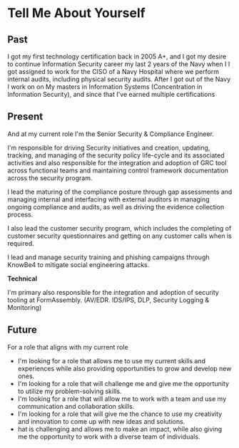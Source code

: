 # Tell Me About Yourself

## Past&#x20;

I got my first technology certification back in 2005 A+, and I got my desire to continue Information Security career my last 2 years of the Navy when I I got assigned to work for the CISO of a Navy Hospital where we perform internal audits, including physical security audits. After I got out of the Navy I work on on My masters in Information Systems (Concentration in Information Security), and since that I've earned multiple certifications



## Present

And at my current role I'm the Senior Security & Compliance Engineer.

I'm responsible for driving Security initiatives and creation, updating, tracking, and managing of the security policy life-cycle and its associated activities and also responsible for the integration and adoption of GRC tool across functional teams and maintaining control framework documentation across the security program.

I lead the maturing of the compliance posture through gap assessments and managing internal and interfacing with external auditors in managing ongoing compliance and audits, as well as driving the evidence collection process.

I also lead the customer security program, which includes the completing of customer security questionnaires and getting on any customer calls when is required.

I lead and manage security training and phishing campaigns through KnowBe4 to mitigate social engineering attacks.

**Technical**

I'm primary also responsible for the integration and adoption of security tooling at FormAssembly. (AV/EDR. IDS/IPS, DLP, Security Logging & Monitoring)



## Future

For a role that aligns with my current role

* I'm looking for a role that allows me to use my current skills and experiences while also providing opportunities to grow and develop new ones.
* I'm looking for a role that will challenge me and give me the opportunity to utilize my problem-solving skills.
* I'm looking for a role that will allow me to work with a team and use my communication and collaboration skills.
* I'm looking for a role that will give me the chance to use my creativity and innovation to come up with new ideas and solutions.
* hat is challenging and allows me to make an impact, while also giving me the opportunity to work with a diverse team of individuals.









